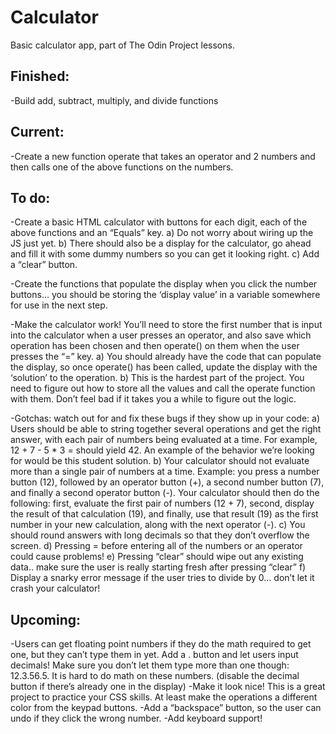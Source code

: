 # Calculator
Basic calculator app, part of The Odin Project lessons.

## Finished:
-Build add, subtract, multiply, and divide functions
## Current: 
-Create a new function operate that takes an operator and 2 numbers and then calls one of the above functions on the numbers.

## To do:
-Create a basic HTML calculator with buttons for each digit, each of the above functions and an “Equals” key.
    a) Do not worry about wiring up the JS just yet.
    b) There should also be a display for the calculator, go ahead and fill it with some dummy numbers so you can get it looking right.
    c) Add a “clear” button.

-Create the functions that populate the display when you click the number buttons… you should be storing the ‘display value’ in a variable somewhere for use in the next step.

-Make the calculator work! You’ll need to store the first number that is input into the calculator when a user presses an operator, and also save which operation has been chosen and then operate() on them when the user presses the “=” key.
    a) You should already have the code that can populate the display, so once operate() has been called, update the display with the ‘solution’ to the operation.
    b) This is the hardest part of the project. You need to figure out how to store all the values and call the operate function with them. Don’t feel bad if it takes you a while to figure out the logic.

-Gotchas: watch out for and fix these bugs if they show up in your code:
    a) Users should be able to string together several operations and get the right answer, with each pair of numbers being evaluated at a time. For example, 12 + 7 - 5 * 3 = should yield 42. An example of the behavior we’re looking for would be this student solution.
    b) Your calculator should not evaluate more than a single pair of numbers at a time. Example: you press a number button (12), followed by an operator button (+), a second number button (7), and finally a second operator button (-). Your calculator should then do the following: first, evaluate the first pair of numbers (12 + 7), second, display the result of that calculation (19), and finally, use that result (19) as the first number in your new calculation, along with the next operator (-).
    c) You should round answers with long decimals so that they don’t overflow the screen.
    d) Pressing = before entering all of the numbers or an operator could cause problems!
    e) Pressing “clear” should wipe out any existing data.. make sure the user is really starting fresh after pressing “clear”
    f) Display a snarky error message if the user tries to divide by 0… don’t let it crash your calculator!

## Upcoming:
-Users can get floating point numbers if they do the math required to get one, but they can’t type them in yet. Add a . button and let users input decimals! Make sure you don’t let them type more than one though: 12.3.56.5. It is hard to do math on these numbers. (disable the decimal button if there’s already one in the display)
-Make it look nice! This is a great project to practice your CSS skills. At least make the operations a different color from the keypad buttons.
-Add a “backspace” button, so the user can undo if they click the wrong number.
-Add keyboard support!